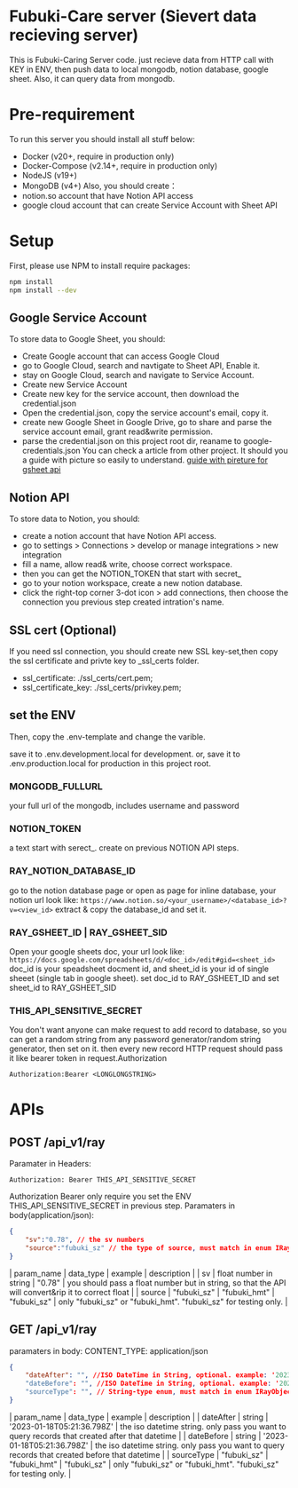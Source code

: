 # Fubuki-Care server (Sievert data recieving server)
This is Fubuki-Caring Server code. just recieve data from HTTP call with KEY in ENV, then push data to local mongodb, notion database, google sheet. Also, it can query data from mongodb.

# Pre-requirement
To run this server you should install all stuff below:
- Docker (v20+, require in production only)
- Docker-Compose (v2.14+, require in production only)
- NodeJS (v19+)
- MongoDB (v4+)
Also, you should create：
- notion.so account that have Notion API access
- google cloud account that can create Service Account with Sheet API

# Setup
First, please use NPM to install require packages:
```bash
npm install
npm install --dev
```

## Google Service Account
To store data to Google Sheet, you should:
- Create Google account that can access Google Cloud
- go to Google Cloud, search and  navtigate to Sheet API, Enable it.
- stay on Google Cloud, search and navigate to Service Account.
- Create new Service Account
- Create new key for the service account, then download the credential.json
- Open the credential.json, copy the service account's email, copy it.
- create new Google Sheet in Google Drive, go to share and parse the service account email, grant read&write permission.
- parse the credential.json on this project root dir, reaname to google-credentials.json
You can check a article from other project. It should you a guide with picture so easily to understand.
[guide with pireture for gsheet api](https://github.com/juampynr/google-spreadsheet-reader)

## Notion API
To store data to Notion, you should:
- create a notion account that have Notion API access.
- go to settings > Connections > develop or manage integrations > new integration
- fill a name, allow read& write, choose correct workspace.
- then you can get the NOTION_TOKEN that start with secret_ 
- go to your notion workspace, create a new notion database.
- click the right-top corner 3-dot icon > add connections, then choose the connection you previous step created intration's name.

## SSL cert (Optional)
If you need ssl connection, you should create new SSL key-set,then copy the ssl certificate and privte key to _ssl_certs folder.
 - ssl_certificate: ./ssl_certs/cert.pem;
 - ssl_certificate_key: ./ssl_certs/privkey.pem;

## set the ENV
Then, copy the .env-template and change the varible.

save it to .env.development.local for development. or, save it to .env.production.local for production in this project root.
### MONGODB_FULLURL
your full url of the mongodb, includes username and password
### NOTION_TOKEN
a text start with serect_. create on previous NOTION API steps.
### RAY_NOTION_DATABASE_ID 
go to the notion database page or open as page for inline database, your notion url look like:
`https://www.notion.so/<your_username>/<database_id>?v=<view_id>`
extract & copy the database_id and set it.
### RAY_GSHEET_ID | RAY_GSHEET_SID
Open your google sheets doc, your url look like:
`https://docs.google.com/spreadsheets/d/<doc_id>/edit#gid=<sheet_id>`
doc_id is your speadsheet docment id, and sheet_id is your id of single sheeet (single tab in google sheet).
set doc_id to RAY_GSHEET_ID and set sheet_id to RAY_GSHEET_SID
### THIS_API_SENSITIVE_SECRET
You don't want anyone can make request to add record to database, so you can get a random string from any password generator/random string generator, then set on it.
then every new record HTTP request should pass it like bearer token in request.Authorization
```
Authorization:Bearer <LONGLONGSTRING>
```

# APIs
## POST /api_v1/ray
Paramater in Headers:
```
Authorization: Bearer THIS_API_SENSITIVE_SECRET
```
Authorization Bearer only require you set the ENV THIS_API_SENSITIVE_SECRET in previous step.
Paramaters in body(application/json):
```json
{
    "sv":"0.78", // the sv numbers
    "source":"fubuki_sz" // the type of source, must match in enum IRayObjectSource in file src/interfaces/ray.interface.ts
}
```
|  param_name | data_type | example | description |
|  sv         | float number in string |  "0.78" | you should pass a float number but in string, so that the API will convert&rip it to correct float |
| source | "fubuki_sz" | "fubuki_hmt" | "fubuki_sz" | only "fubuki_sz" or "fubuki_hmt". "fubuki_sz" for testing only. |


## GET /api_v1/ray
paramaters in body:
CONTENT_TYPE: application/json
```json
{
    "dateAfter": "", //ISO DateTime in String, optional. example: '2023-01-18T05:21:36.798Z'
    "dateBefore": "", //ISO DateTime in String, optional. example: '2023-01-18T05:21:36.798Z'
    "sourceType": "", // String-type enum, must match in enum IRayObjectSource in file src/interfaces/ray.interface.ts
}
```
|  param_name | data_type | example | description |
| dateAfter | string | '2023-01-18T05:21:36.798Z' | the iso datetime string. only pass you want to query records that created after that datetime |
| dateBefore | string | '2023-01-18T05:21:36.798Z' | the iso datetime string. only pass you want to query records that created before that datetime |
| sourceType | "fubuki_sz" | "fubuki_hmt" | "fubuki_sz" | only "fubuki_sz" or "fubuki_hmt". "fubuki_sz" for testing only. |

